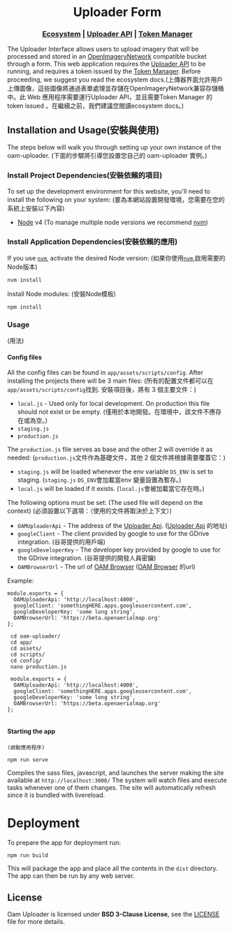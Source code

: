 <h1 align="center">Uploader Form</h1>

<div align="center">
  <h3>
  <a href="https://docs.openaerialmap.org/ecosystem/getting-started/">Ecosystem</a>
  <span> | </span>
  <a href="https://github.com/hotosm/oam-uploader-api">Uploader API</a>
  <span> | </span>
  <a href="https://github.com/hotosm/oam-uploader-admin">Token Manager</a>
  </h3>
</div>

The Uploader Interface allows users to upload imagery that will be processed and stored in an [OpenImageryNetwork](https://github.com/openimagerynetwork/oin-metadata-spec) compatible bucket through a form. This web application requires the [Uploader API](https://github.com/hotosm/oam-uploader-api) to be running, and requires a token issued by the [Token Manager](https://github.com/hotosm/oam-uploader-admin). Before proceeding, we suggest you read the ecosystem docs.(上傳器界面允許用戶上傳圖像，這些圖像將通過表單處理並存儲在OpenImageryNetwork兼容存儲桶中。此 Web 應用程序需要運行Uploader API，並且需要Token Manager 的 token issued 。在繼續之前，我們建議您閱讀ecosystem docs。)

## Installation and Usage(安裝與使用)

The steps below will walk you through setting up your own instance of the oam-uploader.
(下面的步驟將引導您設置您自己的 oam-uploader 實例。)

### Install Project Dependencies(安裝依賴的項目)
To set up the development environment for this website, you'll need to install the following on your system:
(要為本網站設置開發環境，您需要在您的系統上安裝以下內容)

- [Node](http://nodejs.org/) v4 (To manage multiple node versions we recommend [nvm](https://github.com/creationix/nvm))

### Install Application Dependencies(安裝依賴的應用)

If you use [`nvm`](https://github.com/creationix/nvm), activate the desired Node version:
(如果你使用[`nvm`](https://github.com/creationix/nvm),啟用需要的Node版本)

```
nvm install
```

Install Node modules:
(安裝Node模板)

```
npm install
```

### Usage
(用法)

#### Config files
All the config files can be found in `app/assets/scripts/config`.
After installing the projects there will be 3 main files:
(所有的配置文件都可以在`app/assets/scripts/config`找到. 安裝項目後，將有 3 個主要文件：)
  - `local.js` - Used only for local development. On production this file should not exist or be empty.
                 (僅用於本地開發。在環境中，該文件不應存在或為空。)
  - `staging.js`
  - `production.js`

The `production.js` file serves as base and the other 2 will override it as needed:
(`production.js`文件作為基礎文件，其他 2 個文件將根據需要覆蓋它：)
  - `staging.js` will be loaded whenever the env variable `DS_ENV` is set to staging.
    (`staging.js` `DS_ENV`會加載當env 變量設置為暫存。)
  - `local.js` will be loaded if it exists.
    (`local.js`會被加載當它存在時。)

The following options must be set: (The used file will depend on the context)
(必須設置以下選項：（使用的文件將取決於上下文）)
  - `OAMUploaderApi` - The address of the [Uploader Api](https://github.com/hotosm/oam-uploader-api).
                       ([Uploader Api](https://github.com/hotosm/oam-uploader-api) 的地址)
  - `googleClient` - The client provided by google to use for the GDrive integration.
                     (谷哥提供的用戶端)
  - `googleDeveloperKey` - The developer key provided by google to use for the GDrive integration.
                     (谷哥提供的開發人員密鑰)
  - `OAMBrowserUrl` - The url of [OAM Browser](https://github.com/hotosm/oam-browser)
                     ([OAM Browser](https://github.com/hotosm/oam-browser) 的url)

Example:
``` 
module.exports = {
  OAMUploaderApi: 'http://localhost:4000',
  googleClient: 'somethingHERE.apps.googleusercontent.com',
  googleDeveloperKey: 'some long string',
  OAMBrowserUrl: 'https://beta.openaerialmap.org'
};
```
```
 cd oam-uploader/
 cd app/
 cd assets/
 cd scripts/
 cd config/
 nano production.js
 
 module.exports = {
  OAMUploaderApi: 'http://localhost:4000',
  googleClient: 'somethingHERE.apps.googleusercontent.com',
  googleDeveloperKey: 'some long string',
  OAMBrowserUrl: 'https://beta.openaerialmap.org'
};
 
```


#### Starting the app
    (啟動應用程序)

```
npm run serve
```
Compiles the sass files, javascript, and launches the server making the site available at `http://localhost:3000/`
The system will watch files and execute tasks whenever one of them changes.
The site will automatically refresh since it is bundled with livereload.

# Deployment
To prepare the app for deployment run:

```
npm run build
```
This will package the app and place all the contents in the `dist` directory.
The app can then be run by any web server.

## License
Oam Uploader is licensed under **BSD 3-Clause License**, see the [LICENSE](LICENSE) file for more details.
